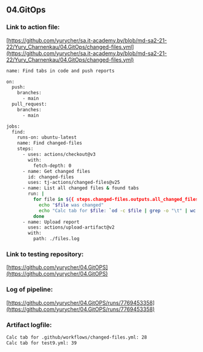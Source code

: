 ## 04.GitOps

### Link to action file:

[https://github.com/yurycher/sa.it-academy.by/blob/md-sa2-21-22/Yury_Charnenkau/04.GitOps/changed-files.yml](https://github.com/yurycher/sa.it-academy.by/blob/md-sa2-21-22/Yury_Charnenkau/04.GitOps/changed-files.yml)

```bash
name: Find tabs in code and push reports

on:
  push:
    branches:
      - main
  pull_request:
    branches:
      - main

jobs:
  find:
    runs-on: ubuntu-latest
    name: Find changed-files
    steps:
      - uses: actions/checkout@v3
        with:
          fetch-depth: 0
      - name: Get changed files
        id: changed-files
        uses: tj-actions/changed-files@v25
      - name: List all changed files & found tabs
        run: |
          for file in ${{ steps.changed-files.outputs.all_changed_files }}; do
            echo "$file was changed"
            echo "Calc tab for $file: `od -c $file | grep -o "\t" | wc -l`" >> files.log 2>&1
          done
      - name: Upload report
        uses: actions/upload-artifact@v2
        with:
          path: ./files.log
```

### Link to testing repository:

[https://github.com/yurycher/04.GitOPS](https://github.com/yurycher/04.GitOPS)

### Log of pipeline:

[https://github.com/yurycher/04.GitOPS/runs/7769453358](https://github.com/yurycher/04.GitOPS/runs/7769453358)

### Artifact logfile:

```bash
Calc tab for .github/workflows/changed-files.yml: 28
Calc tab for test9.yml: 39
```
